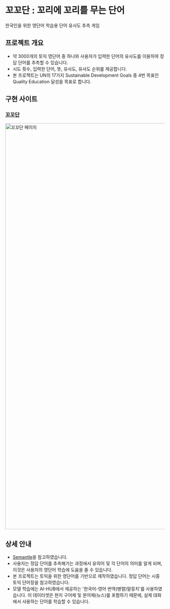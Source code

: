 # 꼬꼬단 : 꼬리에 꼬리를 무는 단어

한국인을 위한 영단어 학습용 단어 유사도 추측 게임


## 프로젝트 개요
- 약 3000개의 토익 영단어 중 하나와 사용자가 입력한 단어의 유사도를 이용하여 정답 단어를 추측할 수 있습니다.
- 시도 횟수, 입력한 단어, 뜻, 유사도, 유사도 순위를 제공합니다.
- 본 프로젝트는 UN의 17가지 Sustainable Development Goals 중 4번 목표인 Quality Education 달성을 목표로 합니다. 


## 구현 사이트
### [꼬꼬단](http://shogle.site:10022/)
<img width="1280" alt="꼬꼬단 페이지" src="https://github.com/Daanyong/cocodan/assets/101034775/17bab784-99eb-4f39-84ae-82c321a71499">

## 상세 안내
- [Semantle](https://semantle.com)을 참고하였습니다.
- 사용자는 정답 단어를 추측해가는 과정에서 유의어 및 각 단어의 의미를 알게 되며, 이것은 사용자의 영단어 학습에 도움을 줄 수 있습니다.
- 본 프로젝트는 토익을 위한 영단어를 기반으로 제작하였습니다. 정답 단어는 시중 토익 단어장을 참고하였습니다.
- 모델 학습에는 AI-HUB에서 제공하는 '한국어-영어 번역(병렬)말뭉치'를 사용하였습니다. 이 데이터셋은 현지 구어체 및 문어체(뉴스)를 포함하기 때문에, 실제 대화에서 사용하는 단어를 학습할 수 있습니다.
